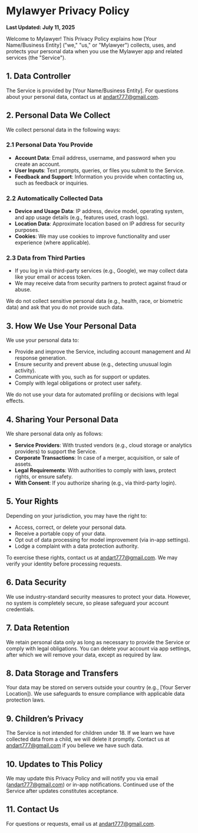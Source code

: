 

# Mylawyer Privacy Policy

**Last Updated: July 11, 2025**

Welcome to Mylawyer! This Privacy Policy explains how [Your Name/Business Entity] ("we," "us," or "Mylawyer") collects, uses, and protects your personal data when you use the Mylawyer app and related services (the "Service").

## 1. Data Controller

The Service is provided by [Your Name/Business Entity]. For questions about your personal data, contact us at andart777@gmail.com.

## 2. Personal Data We Collect

We collect personal data in the following ways:

### 2.1 Personal Data You Provide
- **Account Data**: Email address, username, and password when you create an account.
- **User Inputs**: Text prompts, queries, or files you submit to the Service.
- **Feedback and Support**: Information you provide when contacting us, such as feedback or inquiries.

### 2.2 Automatically Collected Data
- **Device and Usage Data**: IP address, device model, operating system, and app usage details (e.g., features used, crash logs).
- **Location Data**: Approximate location based on IP address for security purposes.
- **Cookies**: We may use cookies to improve functionality and user experience (where applicable).

### 2.3 Data from Third Parties
- If you log in via third-party services (e.g., Google), we may collect data like your email or access token.
- We may receive data from security partners to protect against fraud or abuse.

We do not collect sensitive personal data (e.g., health, race, or biometric data) and ask that you do not provide such data.

## 3. How We Use Your Personal Data

We use your personal data to:
- Provide and improve the Service, including account management and AI response generation.
- Ensure security and prevent abuse (e.g., detecting unusual login activity).
- Communicate with you, such as for support or updates.
- Comply with legal obligations or protect user safety.

We do not use your data for automated profiling or decisions with legal effects.

## 4. Sharing Your Personal Data

We share personal data only as follows:
- **Service Providers**: With trusted vendors (e.g., cloud storage or analytics providers) to support the Service.
- **Corporate Transactions**: In case of a merger, acquisition, or sale of assets.
- **Legal Requirements**: With authorities to comply with laws, protect rights, or ensure safety.
- **With Consent**: If you authorize sharing (e.g., via third-party login).

## 5. Your Rights

Depending on your jurisdiction, you may have the right to:
- Access, correct, or delete your personal data.
- Receive a portable copy of your data.
- Opt out of data processing for model improvement (via in-app settings).
- Lodge a complaint with a data protection authority.

To exercise these rights, contact us at andart777@gmail.com. We may verify your identity before processing requests.

## 6. Data Security

We use industry-standard security measures to protect your data. However, no system is completely secure, so please safeguard your account credentials.

## 7. Data Retention

We retain personal data only as long as necessary to provide the Service or comply with legal obligations. You can delete your account via app settings, after which we will remove your data, except as required by law.

## 8. Data Storage and Transfers

Your data may be stored on servers outside your country (e.g., [Your Server Location]). We use safeguards to ensure compliance with applicable data protection laws.

## 9. Children’s Privacy

The Service is not intended for children under 18. If we learn we have collected data from a child, we will delete it promptly. Contact us at andart777@gmail.com if you believe we have such data.

## 10. Updates to This Policy

We may update this Privacy Policy and will notify you via email (andart777@gmail.com) or in-app notifications. Continued use of the Service after updates constitutes acceptance.

## 11. Contact Us

For questions or requests, email us at andart777@gmail.com.

